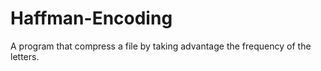 # Haffman-Encoding
A program that compress a file by taking advantage the frequency of the letters.
